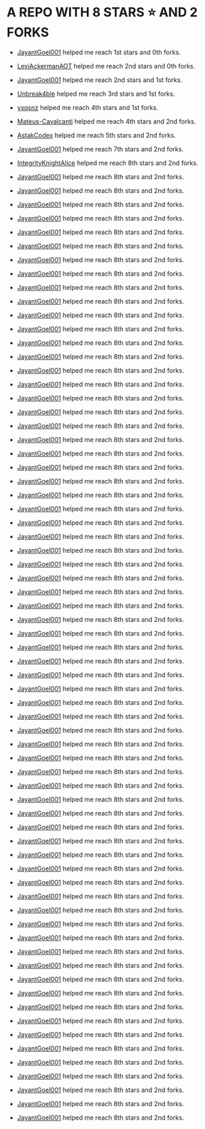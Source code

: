 # A REPO WITH 8 STARS ⭐️ AND 2 FORKS

- [JayantGoel001](https://github.com/JayantGoel001) helped me reach 1st stars and 0th forks.

- [LeviAckermanAOT](https://github.com/LeviAckermanAOT) helped me reach 2nd stars and 0th forks.

- [JayantGoel001](https://github.com/JayantGoel001) helped me reach 2nd stars and 1st forks.

- [Unbreak4ble](https://github.com/Unbreak4ble) helped me reach 3rd stars and 1st forks.

- [yxqsnz](https://github.com/yxqsnz) helped me reach 4th stars and 1st forks.

- [Mateus-Cavalcanti](https://github.com/Mateus-Cavalcanti) helped me reach 4th stars and 2nd forks.

- [AstakCodex](https://github.com/AstakCodex) helped me reach 5th stars and 2nd forks.

- [JayantGoel001](https://github.com/JayantGoel001) helped me reach 7th stars and 2nd forks.

- [IntegrityKnightAlice](https://github.com/IntegrityKnightAlice) helped me reach 8th stars and 2nd forks.

- [JayantGoel001](https://github.com/JayantGoel001) helped me reach 8th stars and 2nd forks.

- [JayantGoel001](https://github.com/JayantGoel001) helped me reach 8th stars and 2nd forks.

- [JayantGoel001](https://github.com/JayantGoel001) helped me reach 8th stars and 2nd forks.

- [JayantGoel001](https://github.com/JayantGoel001) helped me reach 8th stars and 2nd forks.

- [JayantGoel001](https://github.com/JayantGoel001) helped me reach 8th stars and 2nd forks.

- [JayantGoel001](https://github.com/JayantGoel001) helped me reach 8th stars and 2nd forks.

- [JayantGoel001](https://github.com/JayantGoel001) helped me reach 8th stars and 2nd forks.

- [JayantGoel001](https://github.com/JayantGoel001) helped me reach 8th stars and 2nd forks.

- [JayantGoel001](https://github.com/JayantGoel001) helped me reach 8th stars and 2nd forks.

- [JayantGoel001](https://github.com/JayantGoel001) helped me reach 8th stars and 2nd forks.

- [JayantGoel001](https://github.com/JayantGoel001) helped me reach 8th stars and 2nd forks.

- [JayantGoel001](https://github.com/JayantGoel001) helped me reach 8th stars and 2nd forks.

- [JayantGoel001](https://github.com/JayantGoel001) helped me reach 8th stars and 2nd forks.

- [JayantGoel001](https://github.com/JayantGoel001) helped me reach 8th stars and 2nd forks.

- [JayantGoel001](https://github.com/JayantGoel001) helped me reach 8th stars and 2nd forks.

- [JayantGoel001](https://github.com/JayantGoel001) helped me reach 8th stars and 2nd forks.

- [JayantGoel001](https://github.com/JayantGoel001) helped me reach 8th stars and 2nd forks.

- [JayantGoel001](https://github.com/JayantGoel001) helped me reach 8th stars and 2nd forks.

- [JayantGoel001](https://github.com/JayantGoel001) helped me reach 8th stars and 2nd forks.

- [JayantGoel001](https://github.com/JayantGoel001) helped me reach 8th stars and 2nd forks.

- [JayantGoel001](https://github.com/JayantGoel001) helped me reach 8th stars and 2nd forks.

- [JayantGoel001](https://github.com/JayantGoel001) helped me reach 8th stars and 2nd forks.

- [JayantGoel001](https://github.com/JayantGoel001) helped me reach 8th stars and 2nd forks.

- [JayantGoel001](https://github.com/JayantGoel001) helped me reach 8th stars and 2nd forks.

- [JayantGoel001](https://github.com/JayantGoel001) helped me reach 8th stars and 2nd forks.

- [JayantGoel001](https://github.com/JayantGoel001) helped me reach 8th stars and 2nd forks.

- [JayantGoel001](https://github.com/JayantGoel001) helped me reach 8th stars and 2nd forks.

- [JayantGoel001](https://github.com/JayantGoel001) helped me reach 8th stars and 2nd forks.

- [JayantGoel001](https://github.com/JayantGoel001) helped me reach 8th stars and 2nd forks.

- [JayantGoel001](https://github.com/JayantGoel001) helped me reach 8th stars and 2nd forks.

- [JayantGoel001](https://github.com/JayantGoel001) helped me reach 8th stars and 2nd forks.

- [JayantGoel001](https://github.com/JayantGoel001) helped me reach 8th stars and 2nd forks.

- [JayantGoel001](https://github.com/JayantGoel001) helped me reach 8th stars and 2nd forks.

- [JayantGoel001](https://github.com/JayantGoel001) helped me reach 8th stars and 2nd forks.

- [JayantGoel001](https://github.com/JayantGoel001) helped me reach 8th stars and 2nd forks.

- [JayantGoel001](https://github.com/JayantGoel001) helped me reach 8th stars and 2nd forks.

- [JayantGoel001](https://github.com/JayantGoel001) helped me reach 8th stars and 2nd forks.

- [JayantGoel001](https://github.com/JayantGoel001) helped me reach 8th stars and 2nd forks.

- [JayantGoel001](https://github.com/JayantGoel001) helped me reach 8th stars and 2nd forks.

- [JayantGoel001](https://github.com/JayantGoel001) helped me reach 8th stars and 2nd forks.

- [JayantGoel001](https://github.com/JayantGoel001) helped me reach 8th stars and 2nd forks.

- [JayantGoel001](https://github.com/JayantGoel001) helped me reach 8th stars and 2nd forks.

- [JayantGoel001](https://github.com/JayantGoel001) helped me reach 8th stars and 2nd forks.

- [JayantGoel001](https://github.com/JayantGoel001) helped me reach 8th stars and 2nd forks.

- [JayantGoel001](https://github.com/JayantGoel001) helped me reach 8th stars and 2nd forks.

- [JayantGoel001](https://github.com/JayantGoel001) helped me reach 8th stars and 2nd forks.

- [JayantGoel001](https://github.com/JayantGoel001) helped me reach 8th stars and 2nd forks.

- [JayantGoel001](https://github.com/JayantGoel001) helped me reach 8th stars and 2nd forks.

- [JayantGoel001](https://github.com/JayantGoel001) helped me reach 8th stars and 2nd forks.

- [JayantGoel001](https://github.com/JayantGoel001) helped me reach 8th stars and 2nd forks.

- [JayantGoel001](https://github.com/JayantGoel001) helped me reach 8th stars and 2nd forks.

- [JayantGoel001](https://github.com/JayantGoel001) helped me reach 8th stars and 2nd forks.

- [JayantGoel001](https://github.com/JayantGoel001) helped me reach 8th stars and 2nd forks.

- [JayantGoel001](https://github.com/JayantGoel001) helped me reach 8th stars and 2nd forks.

- [JayantGoel001](https://github.com/JayantGoel001) helped me reach 8th stars and 2nd forks.

- [JayantGoel001](https://github.com/JayantGoel001) helped me reach 8th stars and 2nd forks.

- [JayantGoel001](https://github.com/JayantGoel001) helped me reach 8th stars and 2nd forks.

- [JayantGoel001](https://github.com/JayantGoel001) helped me reach 8th stars and 2nd forks.

- [JayantGoel001](https://github.com/JayantGoel001) helped me reach 8th stars and 2nd forks.

- [JayantGoel001](https://github.com/JayantGoel001) helped me reach 8th stars and 2nd forks.

- [JayantGoel001](https://github.com/JayantGoel001) helped me reach 8th stars and 2nd forks.

- [JayantGoel001](https://github.com/JayantGoel001) helped me reach 8th stars and 2nd forks.

- [JayantGoel001](https://github.com/JayantGoel001) helped me reach 8th stars and 2nd forks.

- [JayantGoel001](https://github.com/JayantGoel001) helped me reach 8th stars and 2nd forks.

- [JayantGoel001](https://github.com/JayantGoel001) helped me reach 8th stars and 2nd forks.

- [JayantGoel001](https://github.com/JayantGoel001) helped me reach 8th stars and 2nd forks.

- [JayantGoel001](https://github.com/JayantGoel001) helped me reach 8th stars and 2nd forks.

- [JayantGoel001](https://github.com/JayantGoel001) helped me reach 8th stars and 2nd forks.

- [JayantGoel001](https://github.com/JayantGoel001) helped me reach 8th stars and 2nd forks.
